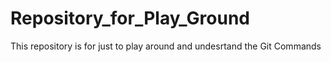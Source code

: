 # Repository_for_Play_Ground
This repository is for just to play around and undesrtand the Git Commands
